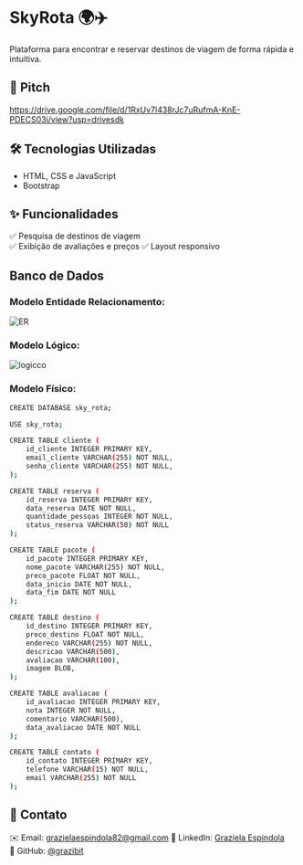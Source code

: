 # SkyRota 🌍✈️  
Plataforma para encontrar e reservar destinos de viagem de forma rápida e intuitiva.

## 🚀 Pitch
https://drive.google.com/file/d/1RxUv7l438rJc7uRufmA-KnE-PDECS03i/view?usp=drivesdk

## 🛠️ Tecnologias Utilizadas  
- HTML, CSS e JavaScript  
- Bootstrap

## ✨ Funcionalidades  
✅ Pesquisa de destinos de viagem  
✅ Exibição de avaliações e preços 
✅ Layout responsivo  

## Banco de Dados
### Modelo Entidade Relacionamento:
![ER](https://github.com/user-attachments/assets/88be947e-8508-4d1f-92c4-5a8c36de64b4)

### Modelo Lógico:
![logicco](https://github.com/user-attachments/assets/426e07df-fc8a-4635-bb37-93e5f4bb3192)

### Modelo Físico:
```sh
CREATE DATABASE sky_rota;

USE sky_rota;

CREATE TABLE cliente (
    id_cliente INTEGER PRIMARY KEY, 
    email_cliente VARCHAR(255) NOT NULL, 
    senha_cliente VARCHAR(255) NOT NULL,
);

CREATE TABLE reserva (
    id_reserva INTEGER PRIMARY KEY,
    data_reserva DATE NOT NULL, 
    quantidade_pessoas INTEGER NOT NULL, 
    status_reserva VARCHAR(50) NOT NULL 
);

CREATE TABLE pacote (
    id_pacote INTEGER PRIMARY KEY, 
    nome_pacote VARCHAR(255) NOT NULL, 
    preco_pacote FLOAT NOT NULL,  
    data_inicio DATE NOT NULL, 
    data_fim DATE NOT NULL  
);

CREATE TABLE destino (
    id_destino INTEGER PRIMARY KEY, 
    preco_destino FLOAT NOT NULL,  
    endereco VARCHAR(255) NOT NULL,  
    descricao VARCHAR(500), 
    avaliacao VARCHAR(100),  
    imagem BLOB,  
);

CREATE TABLE avaliacao (
    id_avaliacao INTEGER PRIMARY KEY,
    nota INTEGER NOT NULL, 
    comentario VARCHAR(500),
    data_avaliacao DATE NOT NULL  
);

CREATE TABLE contato (
    id_contato INTEGER PRIMARY KEY, 
    telefone VARCHAR(15) NOT NULL, 
    email VARCHAR(255) NOT NULL  
);
   ```  
## 📧 Contato  
✉️ Email: grazielaespindola82@gmail.com 
🔗 LinkedIn: [Graziela Espindola](linkedin.com/in/graziela-espindola-2569a1232)  
📁 GitHub: [@grazibit](https://github.com/grazibit)  
